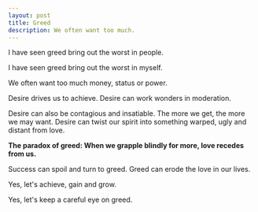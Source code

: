 ```yaml
---
layout: post
title: Greed
description: We often want too much.
---
```

I have seen greed bring out the worst in people.

I have seen greed bring out the worst in myself.

We often want too much money, status or power.

Desire drives us to achieve.  Desire can work wonders in moderation.

Desire can also be contagious and insatiable.  The more we get, the more we may want.  Desire can twist our spirit into something warped, ugly and distant from love.

**The paradox of greed:  When we grapple blindly for more, love recedes from us.**

Success can spoil and turn to greed.  Greed can erode the love in our lives.

Yes, let's achieve, gain and grow.

Yes, let's keep a careful eye on greed.

